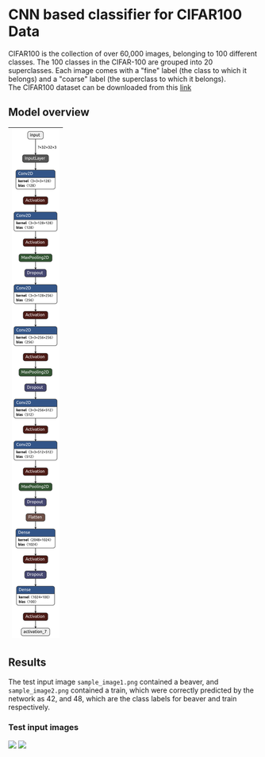 # CNN based classifier for CIFAR100 Data  

CIFAR100 is the collection of over 60,000 images, belonging to 100 different classes. The 100 classes in the CIFAR-100 are grouped into 20 superclasses. Each image comes with a "fine" label (the class to which it belongs) and a "coarse" label (the superclass to which it belongs).  
The CIFAR100 dataset can be downloaded from this [link](https://www.cs.toronto.edu/~kriz/cifar.html)  

## Model overview  
| ![](assets/final_model.png) |
|:--:| 

## Results  
The test input image `sample_image1.png` contained a beaver, and `sample_image2.png` contained a train, which were correctly predicted by the network as 42, and 48, which are the class labels for beaver and train respectively.  
### Test input images  
<img src="sample_input1.jpeg">  
<img src="sample_input2.jpeg">
